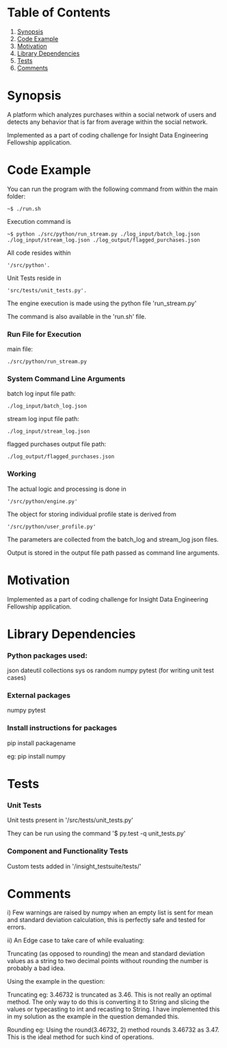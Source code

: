 # Table of Contents
1. [Synopsis](README.md#synopsis)
2. [Code Example](README.md#code-example)
3. [Motivation](README.md#motivation)
4. [Library Dependencies](README.md#library-dependencies)
5. [Tests](README.md#tests)
6. [Comments](README.md#comments)


# Synopsis

A platform which analyzes purchases within a social network of users and detects any behavior that is far from average within the social network.

Implemented as a part of coding challenge for Insight Data Engineering Fellowship application.

# Code Example

You can run the program with the following command from within the main folder:

    ~$ ./run.sh

Execution command is

    ~$ python ./src/python/run_stream.py ./log_input/batch_log.json ./log_input/stream_log.json ./log_output/flagged_purchases.json

All code resides within

    '/src/python'.

Unit Tests reside in

    'src/tests/unit_tests.py'.

The engine execution is made using the python file 'run_stream.py'

The command is also available in the 'run.sh' file.

### Run File for Execution

main file:

    ./src/python/run_stream.py

### System Command Line Arguments

batch log input file path:

    ./log_input/batch_log.json

stream log input file path:

    ./log_input/stream_log.json

flagged purchases output file path:

    ./log_output/flagged_purchases.json

### Working

The actual logic and processing is done in

    '/src/python/engine.py'

The object for storing individual profile state is derived from

    '/src/python/user_profile.py'

The parameters are collected from the batch_log and stream_log json files.

Output is stored in the output file path passed as command line arguments.

# Motivation

Implemented as a part of coding challenge for Insight Data Engineering Fellowship application.

# Library Dependencies

### Python packages used:

json
dateutil
collections
sys
os
random
numpy
pytest (for writing unit test cases)

### External packages

numpy
pytest

### Install instructions for packages

pip install packagename

eg: pip install numpy

# Tests

### Unit Tests

Unit tests present in '/src/tests/unit_tests.py'

They can be run using the command '$ py.test -q unit_tests.py'

### Component and Functionality Tests

Custom tests added in '/insight_testsuite/tests/'

# Comments

i) Few warnings are raised by numpy when an empty list is sent for mean and standard deviation calculation, this is perfectly safe and tested for errors.

ii) An Edge case to take care of while evaluating:

Truncating (as opposed to rounding) the mean and standard deviation values as a string to two decimal points without rounding the number is probably a bad idea.

Using the example in the question:

Truncating eg: 3.46732 is truncated as 3.46. This is not really an optimal method.
               The only way to do this is converting it to String and slicing the values or typecasting to int and recasting to String.
               I have implemented this in my solution as the example in the question demanded this.

Rounding eg: Using the round(3.46732, 2) method rounds 3.46732 as 3.47. This is the ideal method for such kind of operations.















